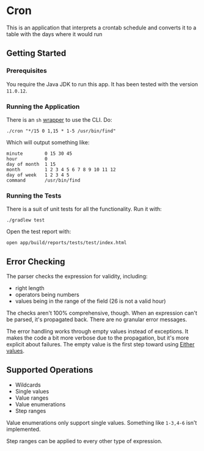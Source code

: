# Cron

This is an application that interprets a crontab schedule and converts it to a table with the days where it would run

## Getting Started

### Prerequisites

You require the Java JDK to run this app. It has been tested with the version `11.0.12`.

### Running the Application

There is an `sh` [wrapper](./cron) to use the CLI. Do:

```shell
./cron "*/15 0 1,15 * 1-5 /usr/bin/find"
```

Which will output something like:

```console
minute        0 15 30 45
hour          0
day of month  1 15
month         1 2 3 4 5 6 7 8 9 10 11 12
day of week   1 2 3 4 5
command       /usr/bin/find
```

### Running the Tests

There is a suit of unit tests for all the functionality. Run it with:

```shell
./gradlew test
```

Open the test report with:

```
open app/build/reports/tests/test/index.html
```

## Error Checking

The parser checks the expression for validity, including:

- right length
- operators being numbers
- values being in the range of the field (26 is not a valid hour)

The checks aren't 100% comprehensive, though. When an expression can't be parsed, it's propagated back. There are no granular error messages.

The error handling works through empty values instead of exceptions. It makes the code a bit more verbose due to the propagation, but it's more explicit about failures. The empty value is the first step toward using [Either values](https://arrow-kt.io/docs/apidocs/arrow-core/arrow.core/-either/).

## Supported Operations

- Wildcards
- Single values
- Value ranges
- Value enumerations
- Step ranges

Value enumerations only support single values. Something like `1-3,4-6` isn't implemented.

Step ranges can be applied to every other type of expression.
